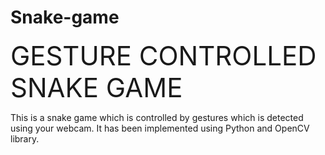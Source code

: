 # Snake-game

<span style="font-size:3em;">GESTURE CONTROLLED SNAKE GAME</span>

This is a snake game which is controlled by gestures which is detected using your webcam. It has been implemented using Python and OpenCV library.  
